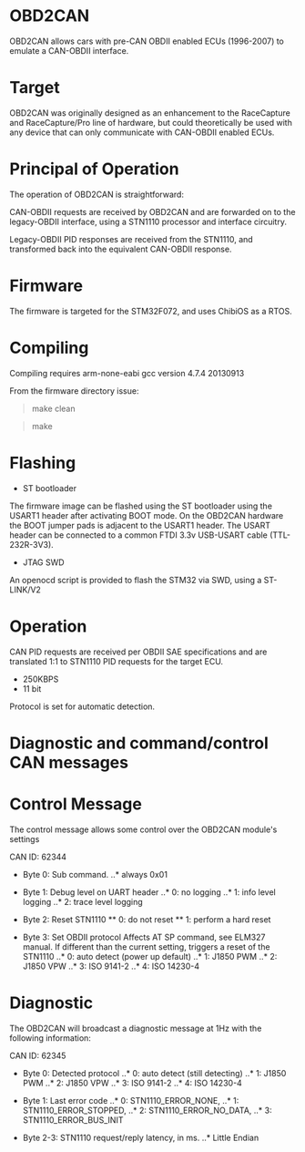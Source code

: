 OBD2CAN
=======

OBD2CAN allows cars with pre-CAN OBDII enabled ECUs (1996-2007) to emulate a CAN-OBDII interface.

Target
======

OBD2CAN was originally designed as an enhancement to the RaceCapture and RaceCapture/Pro line of hardware, but could theoretically be used with any device that can only communicate with CAN-OBDII enabled ECUs.

Principal of Operation
======================

The operation of OBD2CAN is straightforward:

CAN-OBDII requests are received by OBD2CAN and are forwarded on to the legacy-OBDII interface, using
a STN1110 processor and interface circuitry. 

Legacy-OBDII PID responses are received from the STN1110, and transformed back into the equivalent CAN-OBDII response.

Firmware
========
The firmware is targeted for the STM32F072, and uses ChibiOS as a RTOS. 

Compiling
=========
Compiling requires arm-none-eabi gcc version 4.7.4 20130913

From the firmware directory issue:

> make clean

> make

Flashing
========
* ST bootloader

The firmware image can be flashed using the ST bootloader using the USART1 header after activating BOOT mode. On the OBD2CAN hardware the BOOT jumper pads is adjacent to the USART1 header. The USART header can be connected to a common FTDI 3.3v USB-USART cable (TTL-232R-3V3).

* JTAG SWD

An openocd script is provided to flash the STM32 via SWD, using a ST-LINK/V2

Operation
=========

CAN PID requests are received per OBDII SAE specifications and are translated 1:1 to STN1110 PID requests for the target ECU. 
* 250KBPS
* 11 bit

Protocol is set for automatic detection. 


Diagnostic and command/control CAN messages
===========================================

Control Message
===============
The control message allows some control over the OBD2CAN module's settings

CAN ID: 62344

* Byte 0: Sub command.
..* always 0x01

* Byte 1: Debug level on UART header
..* 0: no logging
..* 1: info level logging
..* 2: trace level logging

* Byte 2: Reset STN1110
** 0: do not reset
** 1: perform a hard reset

* Byte 3: Set OBDII protocol
Affects AT SP command, see ELM327 manual. If different than the current setting, triggers a reset of the STN1110
..* 0: auto detect (power up default)
..* 1: J1850 PWM
..* 2: J1850 VPW
..* 3: ISO 9141-2
..* 4: ISO 14230-4

Diagnostic
==========
The OBD2CAN will broadcast a diagnostic message at 1Hz with the following information:

CAN ID: 62345

* Byte 0: Detected protocol
..* 0: auto detect (still detecting)
..* 1: J1850 PWM
..* 2: J1850 VPW
..* 3: ISO 9141-2
..* 4: ISO 14230-4

* Byte 1: Last error code
..* 0: STN1110_ERROR_NONE,
..* 1: STN1110_ERROR_STOPPED,
..* 2: STN1110_ERROR_NO_DATA,
..* 3: STN1110_ERROR_BUS_INIT

* Byte 2-3: STN1110 request/reply latency, in ms. 
..* Little Endian







